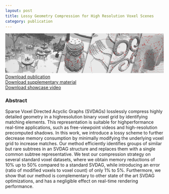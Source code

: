 ```yaml
---
layout: post
title: Lossy Geometry Compression for High Resolution Voxel Scenes
category: publication
---
```


<img src='/assets/publications/VSE20/VSE20.png' width='900px'/>
<br>
<a href="/assets/publications/VSE20/VSE20.pdf" download>Download publication</a>
<br>
<a href="/assets/publications/VSE20/VSE20-sup.pdf" download>Download supplementary material</a>
<br>
<a href="http://graphics.tudelft.nl/Publications-new/2020/VSE20/LossyGeometryCompressionForHighResolutionVoxelScenes-supplementary.mp4" download>Download showcase video</a>

### Abstract

Sparse Voxel Directed Acyclic Graphs (SVDAGs) losslessly compress highly detailed geometry in a highresolution binary voxel grid by identifying matching elements. This representation is suitable for highperformance real-time applications, such as free-viewpoint videos and high-resolution precomputed shadows. In this work, we introduce a lossy scheme to further decrease memory consumption by minimally modifying the underlying voxel grid to increase matches. Our method efficiently identifies groups of similar but rare subtrees in an SVDAG structure and replaces them with a single common subtree representative. We test our compression strategy on several standard voxel datasets, where we obtain memory reductions of 10% up to 50% compared to a standard SVDAG, while introducing an error (ratio of modified voxels to voxel count) of only 1% to 5%. Furthermore, we show that our method is complementary to other state of the art SVDAG optimizations, and has a negligible effect on real-time rendering performance.



